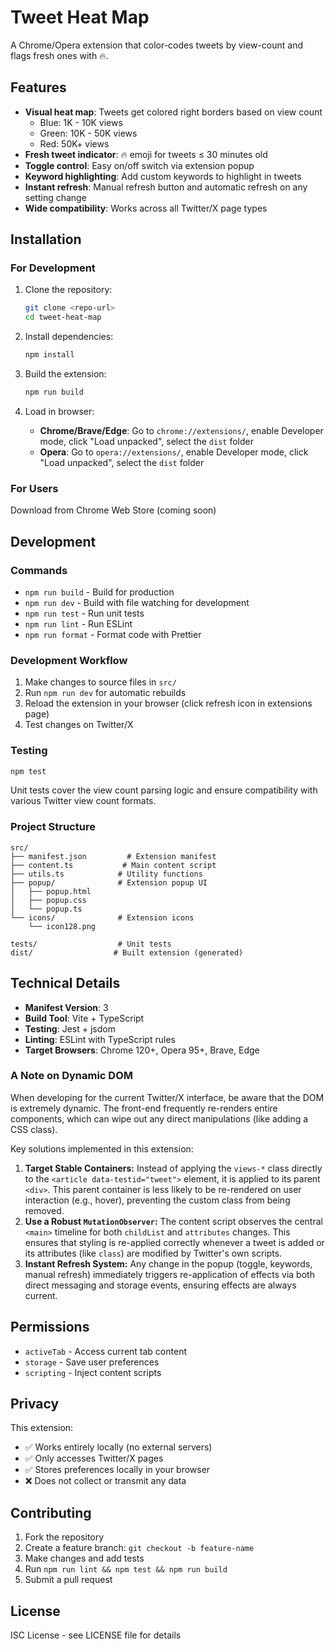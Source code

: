 # Tweet Heat Map

A Chrome/Opera extension that color-codes tweets by view-count and flags fresh ones with 🔥.

## Features

- **Visual heat map**: Tweets get colored right borders based on view count
  - Blue: 1K - 10K views
  - Green: 10K - 50K views  
  - Red: 50K+ views
- **Fresh tweet indicator**: 🔥 emoji for tweets ≤ 30 minutes old
- **Toggle control**: Easy on/off switch via extension popup
- **Keyword highlighting**: Add custom keywords to highlight in tweets
- **Instant refresh**: Manual refresh button and automatic refresh on any setting change
- **Wide compatibility**: Works across all Twitter/X page types

## Installation

### For Development

1. Clone the repository:
   ```bash
   git clone <repo-url>
   cd tweet-heat-map
   ```

2. Install dependencies:
   ```bash
   npm install
   ```

3. Build the extension:
   ```bash
   npm run build
   ```

4. Load in browser:
   - **Chrome/Brave/Edge**: Go to `chrome://extensions/`, enable Developer mode, click "Load unpacked", select the `dist` folder
   - **Opera**: Go to `opera://extensions/`, enable Developer mode, click "Load unpacked", select the `dist` folder

### For Users

Download from Chrome Web Store (coming soon)

## Development

### Commands

- `npm run build` - Build for production
- `npm run dev` - Build with file watching for development
- `npm run test` - Run unit tests
- `npm run lint` - Run ESLint
- `npm run format` - Format code with Prettier

### Development Workflow

1. Make changes to source files in `src/`
2. Run `npm run dev` for automatic rebuilds
3. Reload the extension in your browser (click refresh icon in extensions page)
4. Test changes on Twitter/X

### Testing

```bash
npm test
```

Unit tests cover the view count parsing logic and ensure compatibility with various Twitter view count formats.

### Project Structure

```
src/
├── manifest.json         # Extension manifest
├── content.ts           # Main content script
├── utils.ts            # Utility functions
├── popup/              # Extension popup UI
│   ├── popup.html
│   ├── popup.css
│   └── popup.ts
└── icons/              # Extension icons
    └── icon128.png

tests/                  # Unit tests
dist/                  # Built extension (generated)
```

## Technical Details

- **Manifest Version**: 3
- **Build Tool**: Vite + TypeScript
- **Testing**: Jest + jsdom
- **Linting**: ESLint with TypeScript rules
- **Target Browsers**: Chrome 120+, Opera 95+, Brave, Edge

### A Note on Dynamic DOM

When developing for the current Twitter/X interface, be aware that the DOM is extremely dynamic. The front-end frequently re-renders entire components, which can wipe out any direct manipulations (like adding a CSS class).

Key solutions implemented in this extension:

1.  **Target Stable Containers:** Instead of applying the `views-*` class directly to the `<article data-testid="tweet">` element, it is applied to its parent `<div>`. This parent container is less likely to be re-rendered on user interaction (e.g., hover), preventing the custom class from being removed.
2.  **Use a Robust `MutationObserver`:** The content script observes the central `<main>` timeline for both `childList` and `attributes` changes. This ensures that styling is re-applied correctly whenever a tweet is added or its attributes (like `class`) are modified by Twitter's own scripts.
3.  **Instant Refresh System:** Any change in the popup (toggle, keywords, manual refresh) immediately triggers re-application of effects via both direct messaging and storage events, ensuring effects are always current.

## Permissions

- `activeTab` - Access current tab content
- `storage` - Save user preferences
- `scripting` - Inject content scripts

## Privacy

This extension:
- ✅ Works entirely locally (no external servers)
- ✅ Only accesses Twitter/X pages
- ✅ Stores preferences locally in your browser
- ❌ Does not collect or transmit any data

## Contributing

1. Fork the repository
2. Create a feature branch: `git checkout -b feature-name`
3. Make changes and add tests
4. Run `npm run lint && npm test && npm run build`
5. Submit a pull request

## License

ISC License - see LICENSE file for details
